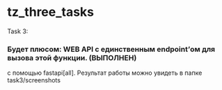 # tz_three_tasks
Task 3:
### Будет плюсом: WEB API с единственным endpoint’ом для вызова этой функции. (ВЫПОЛНЕН)
с помощью fastapi[all]. Результат работы можно увидеть в папке task3/screenshots
